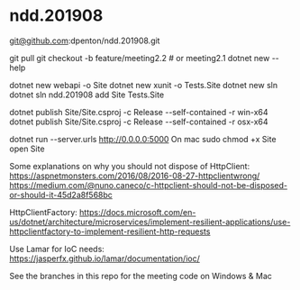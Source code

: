 # ndd.201908

git@github.com:dpenton/ndd.201908.git

git pull
git checkout -b feature/meeting2.2	# or meeting2.1
dotnet new --help

dotnet new webapi -o Site
dotnet new xunit -o Tests.Site
dotnet new sln
dotnet sln ndd.201908 add Site Tests.Site


dotnet publish Site/Site.csproj -c Release --self-contained -r win-x64
dotnet publish Site/Site.csproj -c Release --self-contained -r osx-x64

dotnet run --server.urls http://0.0.0.0:5000
On mac
	sudo chmod +x Site
	open Site

Some explanations on why you should not dispose of HttpClient:
https://aspnetmonsters.com/2016/08/2016-08-27-httpclientwrong/
https://medium.com/@nuno.caneco/c-httpclient-should-not-be-disposed-or-should-it-45d2a8f568bc

HttpClientFactory:
https://docs.microsoft.com/en-us/dotnet/architecture/microservices/implement-resilient-applications/use-httpclientfactory-to-implement-resilient-http-requests

Use Lamar for IoC needs:
https://jasperfx.github.io/lamar/documentation/ioc/

See the branches in this repo for the meeting code on Windows & Mac
